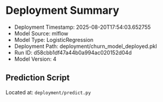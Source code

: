 
# Deployment Summary

- Deployment Timestamp: 2025-08-20T17:54:03.652755
- Model Source: mlflow
- Model Type: LogisticRegression
- Deployment Path: deployment/churn_model_deployed.pkl
- Run ID: d58cbb1df47a44b0a994ac020152d04d
- Model Version: 4

## Prediction Script

Located at: `deployment/predict.py`
